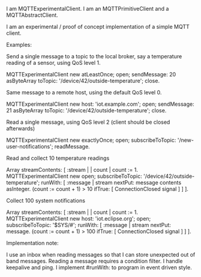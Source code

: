 I am MQTTExperimentalClient.
I am an MQTTPrimitiveClient and a MQTTAbstractClient.

I am an experimental / proof of concept implementation of a simple MQTT client.

Examples:

Send a single message to a topic to the local broker, say a temperature reading of a sensor, using QoS level 1.

  MQTTExperimentalClient new
    atLeastOnce;
    open;
    sendMessage: 20 asByteArray toTopic: '/device/42/outside-temperature';
    close.

Same message to a remote host, using the default QoS level 0.

  MQTTExperimentalClient new
    host: 'iot.example.com';
    open;
    sendMessage: 21 asByteArray toTopic: '/device/42/outside-temperature';
    close.

Read a single message, using QoS level 2 (client should be closed afterwards)

  MQTTExperimentalClient new
    exactlyOnce;
    open;
    subscribeToTopic: '/new-user-notifications';
    readMessage.

Read and collect 10 temperature readings 

  Array streamContents: [ :stream | | count |
    count := 1.
    MQTTExperimentalClient new
       open;
       subscribeToTopic: '/device/42/outside-temperature';
       runWith: [ :message |
         stream nextPut: message contents asInteger.
         (count := count + 1) > 10 ifTrue: [ ConnectionClosed signal ] ] ].

Collect 100 system notifications

  Array streamContents: [ :stream | | count |
    count := 1.
    MQTTExperimentalClient new
      host: 'iot.eclipse.org';
      open;
      subscribeToTopic: '$SYS/#';
      runWith: [ :message |
        stream nextPut: message.
        (count := count + 1) > 100 ifTrue: [ ConnectionClosed signal ] ] ].

Implementation note:

I use an inbox when reading messages so that I can store unexpected out of band messages. 
Reading a message requires a condition filter.
I handle keepalive and ping.
I implement #runWith: to program in event driven style.